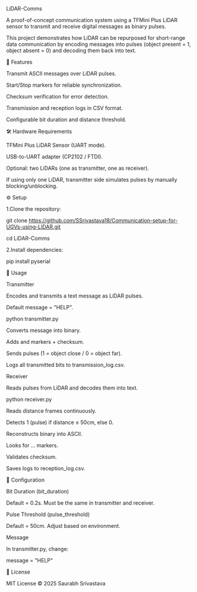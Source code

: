 LiDAR-Comms

A proof-of-concept communication system using a TFMini Plus LiDAR sensor to transmit and receive digital messages as binary pulses.

This project demonstrates how LiDAR can be repurposed for short-range data communication by encoding messages into pulses (object present = 1, object absent = 0) and decoding them back into text.


🚀 Features

Transmit ASCII messages over LiDAR pulses.

Start/Stop markers for reliable synchronization.

Checksum verification for error detection.

Transmission and reception logs in CSV format.

Configurable bit duration and distance threshold.


🛠 Hardware Requirements

TFMini Plus LiDAR Sensor (UART mode).

USB-to-UART adapter (CP2102 / FTDI).

Optional: two LiDARs (one as transmitter, one as receiver).

If using only one LiDAR, transmitter side simulates pulses by manually blocking/unblocking.


⚙️ Setup

1.Clone the repository:

git clone https://github.com/SSrivastava18/Communication-setup-for-UGVs-using-LIDAR.git

cd LiDAR-Comms

2.Install dependencies:

pip install pyserial


📡 Usage

Transmitter

Encodes and transmits a text message as LiDAR pulses.

Default message = "HELP".

python transmitter.py

Converts message into binary.

Adds <START> and <END> markers + checksum.

Sends pulses (1 = object close / 0 = object far).

Logs all transmitted bits to transmission_log.csv.

Receiver

Reads pulses from LiDAR and decodes them into text.

python receiver.py

Reads distance frames continuously.

Detects 1 (pulse) if distance ≤ 50cm, else 0.

Reconstructs binary into ASCII.

Looks for <START> … <END> markers.

Validates checksum.

Saves logs to reception_log.csv.


🔧 Configuration

Bit Duration (bit_duration)

Default = 0.2s. Must be the same in transmitter and receiver.

Pulse Threshold (pulse_threshold)

Default = 50cm. Adjust based on environment.

Message

In transmitter.py, change:

message = "HELP"


📜 License

MIT License © 2025 Saurabh Srivastava


